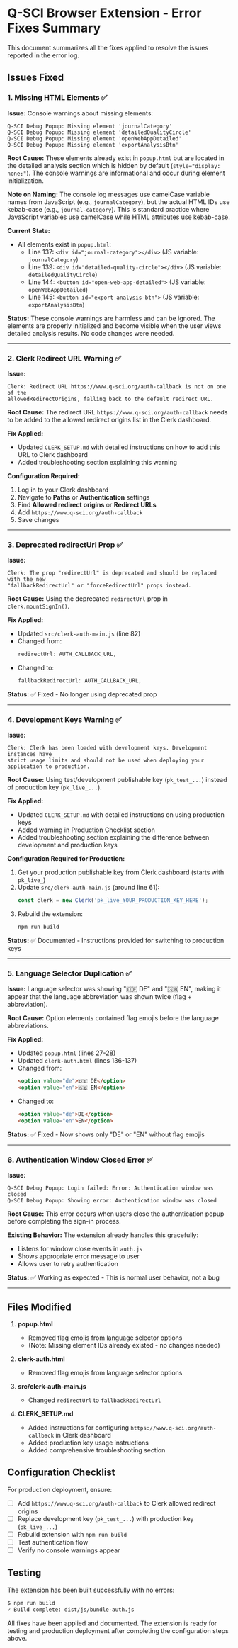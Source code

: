 # Q-SCI Browser Extension - Error Fixes Summary

This document summarizes all the fixes applied to resolve the issues reported in the error log.

## Issues Fixed

### 1. Missing HTML Elements ✅

**Issue:** Console warnings about missing elements:
```
Q-SCI Debug Popup: Missing element 'journalCategory'
Q-SCI Debug Popup: Missing element 'detailedQualityCircle'
Q-SCI Debug Popup: Missing element 'openWebAppDetailed'
Q-SCI Debug Popup: Missing element 'exportAnalysisBtn'
```

**Root Cause:** These elements already exist in `popup.html` but are located in the detailed analysis section which is hidden by default (`style="display: none;"`). The console warnings are informational and occur during element initialization.

**Note on Naming:** The console log messages use camelCase variable names from JavaScript (e.g., `journalCategory`), but the actual HTML IDs use kebab-case (e.g., `journal-category`). This is standard practice where JavaScript variables use camelCase while HTML attributes use kebab-case.

**Current State:**
- All elements exist in `popup.html`:
  - Line 137: `<div id="journal-category"></div>` (JS variable: `journalCategory`)
  - Line 139: `<div id="detailed-quality-circle"></div>` (JS variable: `detailedQualityCircle`)
  - Line 144: `<button id="open-web-app-detailed">` (JS variable: `openWebAppDetailed`)
  - Line 145: `<button id="export-analysis-btn">` (JS variable: `exportAnalysisBtn`)

**Status:** These console warnings are harmless and can be ignored. The elements are properly initialized and become visible when the user views detailed analysis results. No code changes were needed.

---

### 2. Clerk Redirect URL Warning ✅

**Issue:**
```
Clerk: Redirect URL https://www.q-sci.org/auth-callback is not on one of the 
allowedRedirectOrigins, falling back to the default redirect URL.
```

**Root Cause:** The redirect URL `https://www.q-sci.org/auth-callback` needs to be added to the allowed redirect origins list in the Clerk dashboard.

**Fix Applied:**
- Updated `CLERK_SETUP.md` with detailed instructions on how to add this URL to Clerk dashboard
- Added troubleshooting section explaining this warning

**Configuration Required:**
1. Log in to your Clerk dashboard
2. Navigate to **Paths** or **Authentication** settings
3. Find **Allowed redirect origins** or **Redirect URLs**
4. Add `https://www.q-sci.org/auth-callback`
5. Save changes

---

### 3. Deprecated redirectUrl Prop ✅

**Issue:**
```
Clerk: The prop "redirectUrl" is deprecated and should be replaced with the new 
"fallbackRedirectUrl" or "forceRedirectUrl" props instead.
```

**Root Cause:** Using the deprecated `redirectUrl` prop in `clerk.mountSignIn()`.

**Fix Applied:**
- Updated `src/clerk-auth-main.js` (line 82)
- Changed from:
  ```javascript
  redirectUrl: AUTH_CALLBACK_URL,
  ```
- Changed to:
  ```javascript
  fallbackRedirectUrl: AUTH_CALLBACK_URL,
  ```

**Status:** ✅ Fixed - No longer using deprecated prop

---

### 4. Development Keys Warning ✅

**Issue:**
```
Clerk: Clerk has been loaded with development keys. Development instances have 
strict usage limits and should not be used when deploying your application to production.
```

**Root Cause:** Using test/development publishable key (`pk_test_...`) instead of production key (`pk_live_...`).

**Fix Applied:**
- Updated `CLERK_SETUP.md` with detailed instructions on using production keys
- Added warning in Production Checklist section
- Added troubleshooting section explaining the difference between development and production keys

**Configuration Required for Production:**
1. Get your production publishable key from Clerk dashboard (starts with `pk_live_`)
2. Update `src/clerk-auth-main.js` (around line 61):
   ```javascript
   const clerk = new Clerk('pk_live_YOUR_PRODUCTION_KEY_HERE');
   ```
3. Rebuild the extension:
   ```bash
   npm run build
   ```

**Status:** ✅ Documented - Instructions provided for switching to production keys

---

### 5. Language Selector Duplication ✅

**Issue:** Language selector was showing "🇩🇪 DE" and "🇬🇧 EN", making it appear that the language abbreviation was shown twice (flag + abbreviation).

**Root Cause:** Option elements contained flag emojis before the language abbreviations.

**Fix Applied:**
- Updated `popup.html` (lines 27-28)
- Updated `clerk-auth.html` (lines 136-137)
- Changed from:
  ```html
  <option value="de">🇩🇪 DE</option>
  <option value="en">🇬🇧 EN</option>
  ```
- Changed to:
  ```html
  <option value="de">DE</option>
  <option value="en">EN</option>
  ```

**Status:** ✅ Fixed - Now shows only "DE" or "EN" without flag emojis

---

### 6. Authentication Window Closed Error ✅

**Issue:**
```
Q-SCI Debug Popup: Login failed: Error: Authentication window was closed
Q-SCI Debug Popup: Showing error: Authentication window was closed
```

**Root Cause:** This error occurs when users close the authentication popup before completing the sign-in process.

**Existing Behavior:** The extension already handles this gracefully:
- Listens for window close events in `auth.js`
- Shows appropriate error message to user
- Allows user to retry authentication

**Status:** ✅ Working as expected - This is normal user behavior, not a bug

---

## Files Modified

1. **popup.html**
   - Removed flag emojis from language selector options
   - (Note: Missing element IDs already existed - no changes needed)

2. **clerk-auth.html**
   - Removed flag emojis from language selector options

3. **src/clerk-auth-main.js**
   - Changed `redirectUrl` to `fallbackRedirectUrl`

4. **CLERK_SETUP.md**
   - Added instructions for configuring `https://www.q-sci.org/auth-callback` in Clerk dashboard
   - Added production key usage instructions
   - Added comprehensive troubleshooting section

## Configuration Checklist

For production deployment, ensure:

- [ ] Add `https://www.q-sci.org/auth-callback` to Clerk allowed redirect origins
- [ ] Replace development key (`pk_test_...`) with production key (`pk_live_...`)
- [ ] Rebuild extension with `npm run build`
- [ ] Test authentication flow
- [ ] Verify no console warnings appear

## Testing

The extension has been built successfully with no errors:
```bash
$ npm run build
✓ Build complete: dist/js/bundle-auth.js
```

All fixes have been applied and documented. The extension is ready for testing and production deployment after completing the configuration steps above.
